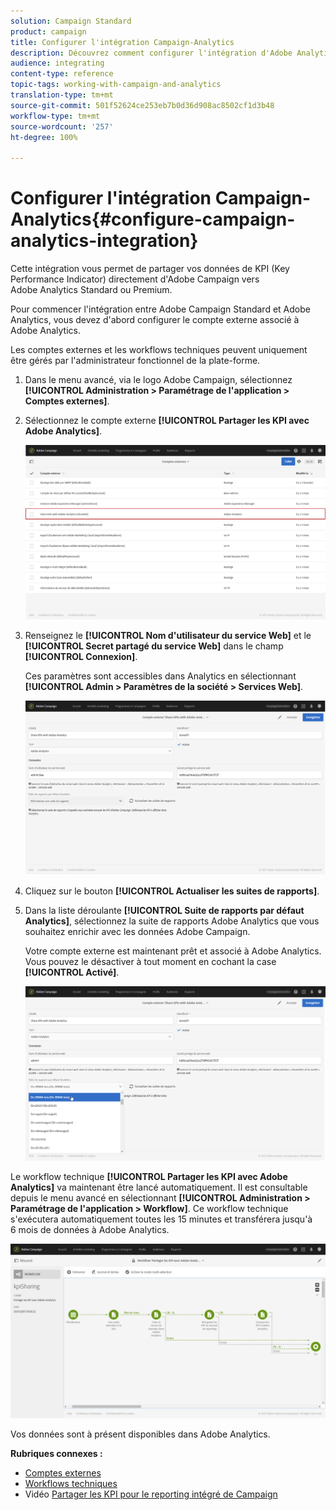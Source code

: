 ```yaml
---
solution: Campaign Standard
product: campaign
title: Configurer l'intégration Campaign-Analytics
description: Découvrez comment configurer l'intégration d'Adobe Analytics pour commencer à mesurer les performances de vos diffusions email.
audience: integrating
content-type: reference
topic-tags: working-with-campaign-and-analytics
translation-type: tm+mt
source-git-commit: 501f52624ce253eb7b0d36d908ac8502cf1d3b48
workflow-type: tm+mt
source-wordcount: '257'
ht-degree: 100%

---
```



# Configurer l&#39;intégration Campaign-Analytics{#configure-campaign-analytics-integration}

Cette intégration vous permet de partager vos données de KPI (Key Performance Indicator) directement d&#39;Adobe Campaign vers Adobe Analytics Standard ou Premium.

Pour commencer l&#39;intégration entre Adobe Campaign Standard et Adobe Analytics, vous devez d&#39;abord configurer le compte externe associé à Adobe Analytics.

Les comptes externes et les workflows techniques peuvent uniquement être gérés par l&#39;administrateur fonctionnel de la plate-forme.

1. Dans le menu avancé, via le logo Adobe Campaign, sélectionnez **[!UICONTROL Administration > Paramétrage de l&#39;application > Comptes externes]**.
1. Sélectionnez le compte externe **[!UICONTROL Partager les KPI avec Adobe Analytics]**.

   ![](assets/analytics_2.png)

1. Renseignez le **[!UICONTROL Nom d&#39;utilisateur du service Web]** et le **[!UICONTROL Secret partagé du service Web]** dans le champ **[!UICONTROL Connexion]**.

   Ces paramètres sont accessibles dans Analytics en sélectionnant **[!UICONTROL Admin > Paramètres de la société > Services Web]**.

   ![](assets/analytics_1.png)

1. Cliquez sur le bouton **[!UICONTROL Actualiser les suites de rapports]**.
1. Dans la liste déroulante **[!UICONTROL Suite de rapports par défaut Analytics]**, sélectionnez la suite de rapports Adobe Analytics que vous souhaitez enrichir avec les données Adobe Campaign.

   Votre compte externe est maintenant prêt et associé à Adobe Analytics. Vous pouvez le désactiver à tout moment en cochant la case **[!UICONTROL Activé]**.

   ![](assets/analytics.png)

Le workflow technique **[!UICONTROL Partager les KPI avec Adobe Analytics]** va maintenant être lancé automatiquement. Il est consultable depuis le menu avancé en sélectionnant **[!UICONTROL Administration > Paramétrage de l&#39;application > Workflow]**. Ce workflow technique s&#39;exécutera automatiquement toutes les 15 minutes et transférera jusqu&#39;à 6 mois de données à Adobe Analytics.

![](assets/analytics_3.png)

Vos données sont à présent disponibles dans Adobe Analytics.

**Rubriques connexes :**

* [Comptes externes](../../administration/using/external-accounts.md)
* [Workflows techniques](../../administration/using/technical-workflows.md)
* Vidéo [Partager les KPI pour le reporting intégré de Campaign](https://helpx.adobe.com/fr/marketing-cloud/how-to/email-marketing.html)

